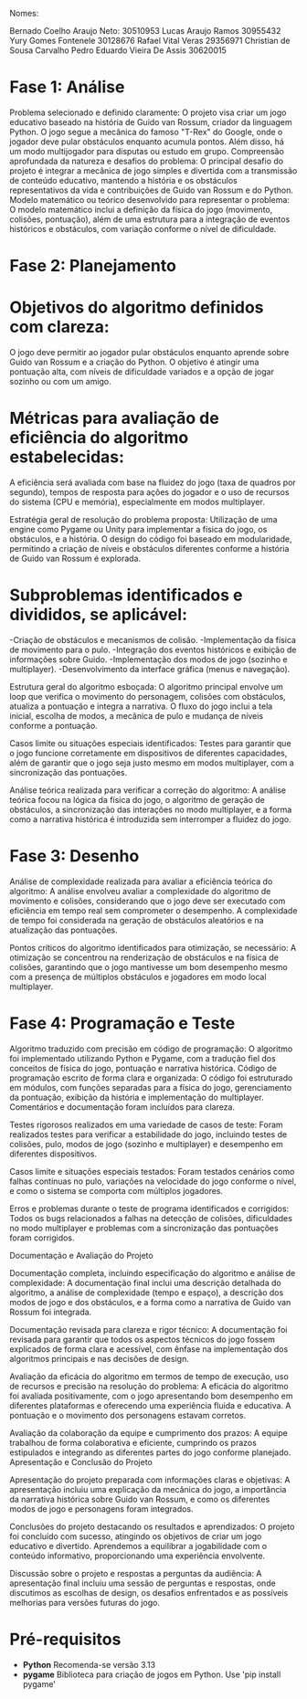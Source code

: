 Nomes: 

Bernado Coelho Araujo Neto: 30510953
Lucas Araujo Ramos 30955432
Yury Gomes Fontenele 30128676
Rafael Vital Veras 29356971
Christian de Sousa Carvalho
Pedro Eduardo Vieira De Assis 30620015
# Fase 1: Análise

 Problema selecionado e definido claramente: O projeto visa criar um jogo educativo baseado na história de Guido van Rossum, criador da linguagem Python. O jogo segue a mecânica do famoso "T-Rex" do Google, onde o jogador deve pular obstáculos enquanto acumula pontos. Além disso, há um modo multijogador para disputas ou estudo em grupo.
 Compreensão aprofundada da natureza e desafios do problema: O principal desafio do projeto é integrar a mecânica de jogo simples e divertida com a transmissão de conteúdo educativo, mantendo a história e os obstáculos representativos da vida e contribuições de Guido van Rossum e do Python.
 Modelo matemático ou teórico desenvolvido para representar o problema: O modelo matemático inclui a definição da física do jogo (movimento, colisões, pontuação), além de uma estrutura para a integração de eventos históricos e obstáculos, com variação conforme o nível de dificuldade.

# Fase 2: Planejamento

 # Objetivos do algoritmo definidos com clareza:

 O jogo deve permitir ao jogador pular obstáculos enquanto aprende sobre Guido van Rossum e a criação do Python. O objetivo é atingir uma pontuação alta, com níveis de dificuldade variados e a opção de jogar sozinho ou com um amigo.

 # Métricas para avaliação de eficiência do algoritmo estabelecidas:

 A eficiência será avaliada com base na fluidez do jogo (taxa de quadros por segundo), tempos de resposta para ações do jogador e o uso de recursos do sistema (CPU e memória), especialmente em modos multiplayer.

 Estratégia geral de resolução do problema proposta:
 Utilização de uma engine como Pygame ou Unity para implementar a física do jogo, os obstáculos, e a história. O design do código foi baseado em modularidade, permitindo a criação de níveis e obstáculos diferentes conforme a história de Guido van Rossum é explorada.

 # Subproblemas identificados e divididos, se aplicável:

-Criação de obstáculos e mecanismos de colisão.
-Implementação da física de movimento para o pulo.
-Integração dos eventos históricos e exibição de informações sobre Guido.
-Implementação dos modos de jogo (sozinho e multiplayer).
-Desenvolvimento da interface gráfica (menus e navegação).
 
Estrutura geral do algoritmo esboçada: O algoritmo principal envolve um loop que verifica o movimento do personagem, colisões com obstáculos, atualiza a pontuação e integra a narrativa. O fluxo do jogo inclui a tela inicial, escolha de modos, a mecânica de pulo e mudança de níveis conforme a pontuação.

 Casos limite ou situações especiais identificados: Testes para garantir que o jogo funcione corretamente em dispositivos de diferentes capacidades, além de garantir que o jogo seja justo mesmo em modos multiplayer, com a sincronização das pontuações.

 Análise teórica realizada para verificar a correção do algoritmo: A análise teórica focou na lógica da física do jogo, o algoritmo de geração de obstáculos, a sincronização das interações no modo multiplayer, e a forma como a narrativa histórica é introduzida sem interromper a fluidez do jogo.

# Fase 3: Desenho

 Análise de complexidade realizada para avaliar a eficiência teórica do algoritmo: A análise envolveu avaliar a complexidade do algoritmo de movimento e colisões, considerando que o jogo deve ser executado com eficiência em tempo real sem comprometer o desempenho. A complexidade de tempo foi considerada na geração de obstáculos aleatórios e na atualização das pontuações.

 Pontos críticos do algoritmo identificados para otimização, se necessário: A otimização se concentrou na renderização de obstáculos e na física de colisões, garantindo que o jogo mantivesse um bom desempenho mesmo com a presença de múltiplos obstáculos e jogadores em modo local multiplayer.

# Fase 4: Programação e Teste

 Algoritmo traduzido com precisão em código de programação: O algoritmo foi implementado utilizando Python e Pygame, com a tradução fiel dos conceitos de física do jogo, pontuação e narrativa histórica.
 Código de programação escrito de forma clara e organizada: O código foi estruturado em módulos, com funções separadas para a física do jogo, gerenciamento da pontuação, exibição da história e implementação do multiplayer. Comentários e documentação foram incluídos para clareza.

 Testes rigorosos realizados em uma variedade de casos de teste: Foram realizados testes para verificar a estabilidade do jogo, incluindo testes de colisões, pulo, modos de jogo (sozinho e multiplayer) e desempenho em diferentes dispositivos.

 Casos limite e situações especiais testados: Foram testados cenários como falhas contínuas no pulo, variações na velocidade do jogo conforme o nível, e como o sistema se comporta com múltiplos jogadores.

 Erros e problemas durante o teste de programa identificados e corrigidos: Todos os bugs relacionados a falhas na detecção de colisões, dificuldades no modo multiplayer e problemas com a sincronização das pontuações foram corrigidos.

Documentação e Avaliação do Projeto

 Documentação completa, incluindo especificação do algoritmo e análise de complexidade: A documentação final inclui uma descrição detalhada do algoritmo, a análise de complexidade (tempo e espaço), a descrição dos modos de jogo e dos obstáculos, e a forma como a narrativa de Guido van Rossum foi integrada.

 Documentação revisada para clareza e rigor técnico: A documentação foi revisada para garantir que todos os aspectos técnicos do jogo fossem explicados de forma clara e acessível, com ênfase na implementação dos algoritmos principais e nas decisões de design.

 Avaliação da eficácia do algoritmo em termos de tempo de execução, uso de recursos e precisão na resolução do problema: A eficácia do algoritmo foi avaliada positivamente, com o jogo apresentando bom desempenho em diferentes plataformas e oferecendo uma experiência fluida e educativa. A pontuação e o movimento dos personagens estavam corretos.

 Avaliação da colaboração da equipe e cumprimento dos prazos: A equipe trabalhou de forma colaborativa e eficiente, cumprindo os prazos estipulados e integrando as diferentes partes do jogo conforme planejado.
Apresentação e Conclusão do Projeto

 Apresentação do projeto preparada com informações claras e objetivas: A apresentação incluiu uma explicação da mecânica do jogo, a importância da narrativa histórica sobre Guido van Rossum, e como os diferentes modos de jogo e personagens foram integrados.

 Conclusões do projeto destacando os resultados e aprendizados: O projeto foi concluído com sucesso, atingindo os objetivos de criar um jogo educativo e divertido. Aprendemos a equilibrar a jogabilidade com o conteúdo informativo, proporcionando uma experiência envolvente.

 Discussão sobre o projeto e respostas a perguntas da audiência: A apresentação final incluiu uma sessão de perguntas e respostas, onde discutimos as escolhas de design, os desafios enfrentados e as possíveis melhorias para versões futuras do jogo.





 # Pré-requisitos 
 * **Python** Recomenda-se versão 3.13
 * **pygame** Biblioteca para criação de jogos em Python. Use 'pip install pygame' 
